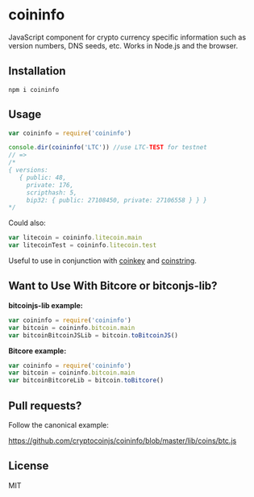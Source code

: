 coininfo
========

JavaScript component for crypto currency specific information such as version numbers, DNS seeds, etc.
Works in Node.js and the browser.


Installation
------------

    npm i coininfo


Usage
-----

```js
var coininfo = require('coininfo')

console.dir(coininfo('LTC')) //use LTC-TEST for testnet
// =>
/*
{ versions:
   { public: 48,
     private: 176,
     scripthash: 5,
     bip32: { public: 27108450, private: 27106558 } } }
*/
```

Could also:

```js
var litecoin = coininfo.litecoin.main
var litecoinTest = coininfo.litecoin.test
```

Useful to use in conjunction with [coinkey](https://github.com/cryptocoinjs/coinkey) and [coinstring](https://github.com/cryptocoinjs/coinstring).


Want to Use With Bitcore or bitconjs-lib?
-----------------------------------------

**bitcoinjs-lib example:**

```js
var coininfo = require('coininfo')
var bitcoin = coininfo.bitcoin.main
var bitcoinBitcoinJSLib = bitcoin.toBitcoinJS()
```

**Bitcore example:**

```js
var coininfo = require('coininfo')
var bitcoin = coininfo.bitcoin.main
var bitcoinBitcoreLib = bitcoin.toBitcore()
```


Pull requests?
--------------

Follow the canonical example:

https://github.com/cryptocoinjs/coininfo/blob/master/lib/coins/btc.js


License
-------

MIT
